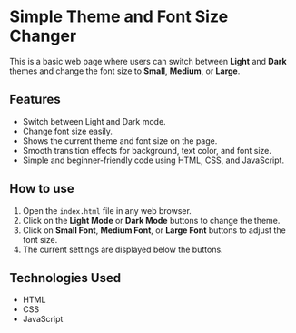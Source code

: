 # Simple Theme and Font Size Changer

This is a basic web page where users can switch between **Light** and **Dark** themes and change the font size to **Small**, **Medium**, or **Large**.

## Features

- Switch between Light and Dark mode.
- Change font size easily.
- Shows the current theme and font size on the page.
- Smooth transition effects for background, text color, and font size.
- Simple and beginner-friendly code using HTML, CSS, and JavaScript.

## How to use

1. Open the `index.html` file in any web browser.
2. Click on the **Light Mode** or **Dark Mode** buttons to change the theme.
3. Click on **Small Font**, **Medium Font**, or **Large Font** buttons to adjust the font size.
4. The current settings are displayed below the buttons.

## Technologies Used

- HTML
- CSS
- JavaScript

